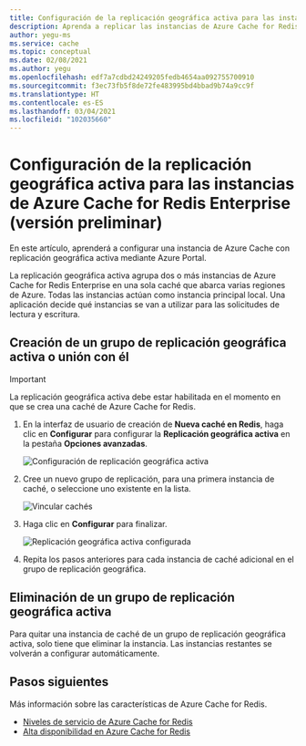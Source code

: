 ```yaml
---
title: Configuración de la replicación geográfica activa para las instancias de Azure Cache for Redis Enterprise
description: Aprenda a replicar las instancias de Azure Cache for Redis Enterprise entre regiones de Azure.
author: yegu-ms
ms.service: cache
ms.topic: conceptual
ms.date: 02/08/2021
ms.author: yegu
ms.openlocfilehash: edf7a7cdbd24249205fedb4654aa092755700910
ms.sourcegitcommit: f3ec73fb5f8de72fe483995bd4bbad9b74a9cc9f
ms.translationtype: HT
ms.contentlocale: es-ES
ms.lasthandoff: 03/04/2021
ms.locfileid: "102035660"
---
```

# <a name="configure-active-geo-replication-for-enterprise-azure-cache-for-redis-instances-preview"></a>Configuración de la replicación geográfica activa para las instancias de Azure Cache for Redis Enterprise (versión preliminar)

En este artículo, aprenderá a configurar una instancia de Azure Cache con replicación geográfica activa mediante Azure Portal.

La replicación geográfica activa agrupa dos o más instancias de Azure Cache for Redis Enterprise en una sola caché que abarca varias regiones de Azure. Todas las instancias actúan como instancia principal local. Una aplicación decide qué instancias se van a utilizar para las solicitudes de lectura y escritura.

## <a name="create-or-join-an-active-geo-replication-group"></a>Creación de un grupo de replicación geográfica activa o unión con él

> [!IMPORTANT]
> La replicación geográfica activa debe estar habilitada en el momento en que se crea una caché de Azure Cache for Redis.
>
>

1. En la interfaz de usuario de creación de **Nueva caché en Redis**, haga clic en **Configurar** para configurar la **Replicación geográfica activa** en la pestaña **Opciones avanzadas**.

    ![Configuración de replicación geográfica activa](./media/cache-how-to-active-geo-replication/cache-active-geo-replication-not-configured.png)

1. Cree un nuevo grupo de replicación, para una primera instancia de caché, o seleccione uno existente en la lista.

    ![Vincular cachés](./media/cache-how-to-active-geo-replication/cache-active-geo-replication-new-group.png)

1. Haga clic en **Configurar** para finalizar.

    ![Replicación geográfica activa configurada](./media/cache-how-to-active-geo-replication/cache-active-geo-replication-configured.png)

1. Repita los pasos anteriores para cada instancia de caché adicional en el grupo de replicación geográfica.

## <a name="remove-from-an-active-geo-replication-group"></a>Eliminación de un grupo de replicación geográfica activa

Para quitar una instancia de caché de un grupo de replicación geográfica activa, solo tiene que eliminar la instancia. Las instancias restantes se volverán a configurar automáticamente.

## <a name="next-steps"></a>Pasos siguientes

Más información sobre las características de Azure Cache for Redis.

* [Niveles de servicio de Azure Cache for Redis](cache-overview.md#service-tiers)
* [Alta disponibilidad en Azure Cache for Redis](cache-high-availability.md)
